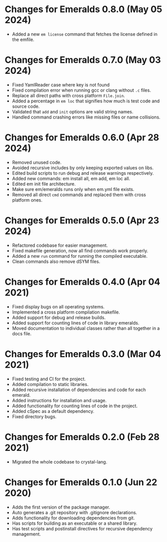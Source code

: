 # Changes for Emeralds 0.8.0 (May 05 2024)

* Added a new `em license` command that fetches the license defined in the emfile.

# Changes for Emeralds 0.7.0 (May 03 2024)

* Fixed YamlReader case where key is not found
* Fixed compilation error when running gcc or clang without `.c` files.
* Replace all direct paths with cross platform `File.join`.
* Added a percentage in `em loc` that signifies how much is test code and source code.
* Validated that `add` and `init` options are valid string names.
* Handled command crashing errors like missing files or name collisions.

# Changes for Emeralds 0.6.0 (Apr 28 2024)

* Removed unused code.
* Avoided recursive includes by only keeping exported values on libs.
* Edited build scripts to run debug and release warnings respectively.
* Added new commands: em install all, em add, em loc all.
* Edited em init file architecture.
* Make sure em/emeralds runs only when em.yml file exists.
* Removed all direct `cmd` commands and replaced them with cross platform ones.

# Changes for Emeralds 0.5.0 (Apr 23 2024)

* Refactored codebase for easier management.
* Fixed makefile generation, now all find commands work properly.
* Added a new `run` command for running the compiled executable.
* Clean commands also remove dSYM files.

# Changes for Emeralds 0.4.0 (Apr 04 2021)

* Fixed display bugs on all operating systems.
* Implemented a cross platform compilation makefile.
* Added support for debug and release builds.
* Added support for counting lines of code in library emeralds.
* Moved documentation to individual classes rather than all together in a docs file.

# Changes for Emeralds 0.3.0 (Mar 04 2021)

* Fixed testing and CI for the project.
* Added compilation to static libraries.
* Added recursive installation of dependencies and code for each emerald.
* Added instructions for installation and usage.
* Added functionality for counting lines of code in the project.
* Added cSpec as a default dependency.
* Fixed directory bugs.

# Changes for Emeralds 0.2.0 (Feb 28 2021)

* Migrated the whole codebase to crystal-lang.

# Changes for Emeralds 0.1.0 (Jun 22 2020)

* Adds the first version of the package manager.
* Auto generates a .git repository with .gitignore declarations.
* Adds functionality for downloading dependencies from git.
* Has scripts for building as an executable or a shared library.
* Has test scripts and postinstall directives for recursive dependency management.
